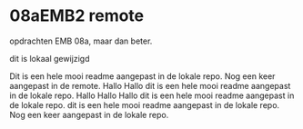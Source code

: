 # 08aEMB2 remote
opdrachten EMB 08a, maar dan beter.

dit is lokaal gewijzigd

Dit is een hele mooi readme aangepast in de lokale repo. Nog een keer aangepast in de remote.
Hallo Hallo dit is een hele mooi readme aangepast in de lokale repo.
Hallo Hallo Hallo dit is een hele mooi readme aangepast in de lokale repo.
dit is een hele mooi readme aangepast in de lokale repo. Nog een keer aangepast in de lokale repo.
